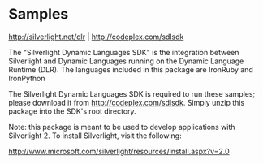 Samples
=======

http://silverlight.net/dlr | http://codeplex.com/sdlsdk

The "Silverlight Dynamic Languages SDK" is the integration between Silverlight 
and Dynamic Languages running on the Dynamic Language Runtime (DLR). The 
languages included in this package are IronRuby and IronPython

The Silverlight Dynamic Languages SDK is required to run these samples; 
please download it from http://codeplex.com/sdlsdk. Simply unzip this 
package into the SDK's root directory.

Note: this package is meant to be used to develop applications with 
Silverlight 2. To install Silverlight, visit the following:

http://www.microsoft.com/silverlight/resources/install.aspx?v=2.0

